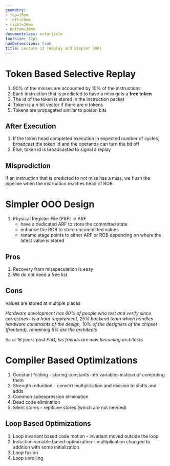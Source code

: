 ```yaml
---
geometry:
- top=25mm
- left=20mm
- right=20mm
- bottom=30mm
documentclass: extarticle
fontsize: 12pt
numbersections: true
title: Lecture 13 (Replay and Simpler OOO)
--- 
```


# Token Based Selective Replay
1. 90% of the misses are accounted by 10% of the instructions
1. Each instruction that is predicted to have a miss gets a **free token**
1. The id of the token is stored in the instruction packet
1. Token is a $n$ bit vector if there are $n$ tokens
1. Tokens are propagated similar to poison bits

## After Execution
1. If the token head completed execution in expected number of cycles, broadcast the token id and the operands can turn the bit off
1. Else, token id is broadcasted to signal a replay

## Misprediction
If an instruction that is predicted to not miss has a miss, we flush the pipeline when the instruction reaches head of ROB

# Simpler OOO Design
1. Physical Register File (PRF) -> ARF
    - have a dedicated ARF to store the committed state
    - enhance the ROB to store uncommitted values
    - rename stage points to either ARF or ROB depending on where the latest value is stored

## Pros
1. Recovery from misspeculation is easy
1. We do not need a free list

## Cons
Values are stored at multiple places

*Hardware development has 60% of people who test and verify since correctness is a hard requirement, 25% backend team which handles hardware constraints of the design, 10% of the designers of the chipset (frontend), remaining 5% are the architects*

*Sir is 16 years post PhD; his friends are now becoming architects*

# Compiler Based Optimizations
1. Constant folding - storing constants into variables instead of computing them
1. Strength reduction - convert multiplication and division to shifts and adds
1. Common subexpression elimination
1. Dead code elimination
1. Silent stores - repititive stores (which are not needed)

## Loop Based Optimizations
1. Loop invariant based code motion - invariant moved outside the loop
1. Induction variable based optimization - multiplication changed to addition with some initialization
1. Loop fusion
1. Loop unrolling
